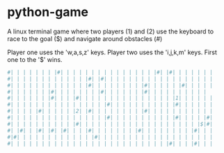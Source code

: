 # python-game

A linux terminal game where two players (1) and (2) use the keyboard to race to the goal ($) and navigate around obstacles (#)

Player one uses the 'w,a,s,z' keys.
Player two uses the 'i,j,k,m' keys.
First one to the '$' wins.

```bash
#| | | | | | | |#| | | | | | | | | | | | | | | |#| |#| | | | | | |
#| | | | | | | | | | | | |#| |#| | | | | | | | | | | | | | | | | |
#| | | | | | | | | | | | |#| | | | | | | | |#| | | | | |#| | | | |
#| | | | | | |#| | | | | | | |#| | | | | | |#| | | | | | | | | |
#| | | | | | |#| | | |#| | | | | | | | | | | | | | | |1| | | | | |
#| | | | | | | | | | | | | | | |#| | | | | | | | | | |#| | | | | |
#| | | | |#| | | | | |2| |#| | | | | | | | |#| | | | | | | | | | |
#| | | | | | | | | | | | | | | |#| | | | | | | | | | |#| | | | |#|
#| | | | | | | | | | |#| | | | | | | | | | | | | | | | | | | |$|#|
#| |#| | |#| |#| |#| | | |#| | | | | | | |#| | | | | | | | |#| | |
#|#| | | | | | | | | | | | |#| | | | | | | | | | | | | | | | | | |
#| | | | | | | | | | | | | | | | | | | | | | | | | |#| | | |#| | | 
``` 
